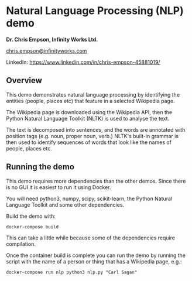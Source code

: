# Natural Language Processing (NLP) demo
**Dr. Chris Empson, Infinity Works Ltd.**

[chris.empson@infinityworks.com](mailto:chris.empson@infinityworks.com)

LinkedIn: <https://www.linkedin.com/in/chris-empson-45881019/>

## Overview
This demo demonstrates natural language processing by identifying the entities (people, places etc) that feature in a selected Wikipedia page.

The Wikipedia page is downloaded using the Wikipedia API, then the Python Natural Language Toolkit (NLTK) is used to analyse the text.

The text is decomposed into sentences, and the words are annotated with position tags (e.g. noun, proper noun, verb.) NLTK's built-in grammar is then used to identify sequences of words that look like the names of people, places etc.

## Running the demo
This demo requires more dependencies than the other demos. Since there is no GUI it is easiest to run it using Docker.

You will need python3, numpy, scipy, scikit-learn, the Python Natural Language Toolkit and some other dependencies.

Build the demo with:

```docker-compose build```

This can take a little while because some of the dependencies require compilation. 

Once the container build is complete you can run the demo by running the script with the name of a person or thing that has a Wikipedia page, e.g.:

```docker-compose run nlp python3 nlp.py "Carl Sagan"```


